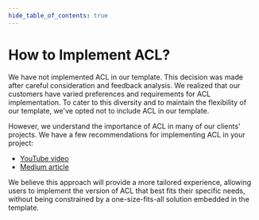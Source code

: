 ```yaml
---
hide_table_of_contents: true
---
```


# How to Implement ACL?

We have not implemented ACL in our template. This decision was made after careful consideration and feedback analysis. We realized that our customers have varied preferences and requirements for ACL implementation. To cater to this diversity and to maintain the flexibility of our template, we've opted not to include ACL in our template.

However, we understand the importance of ACL in many of our clients' projects. We have a few recommendations for implementing ACL in your project:

- [YouTube video](https://www.youtube.com/watch?v=ay-atEUGIc4)
- [Medium article](https://medium.com/@chsherryy/implementing-role-based-access-control-in-next-js-next-auth-with-prisma-and-mongodb-324f1929cf93)

We believe this approach will provide a more tailored experience, allowing users to implement the version of ACL that best fits their specific needs, without being constrained by a one-size-fits-all solution embedded in the template.
